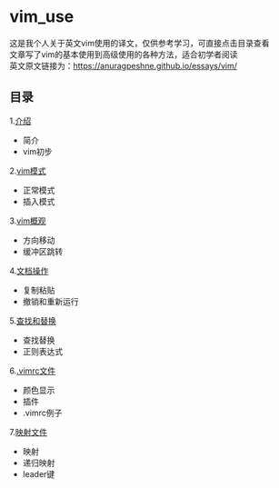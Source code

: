 # vim_use
这是我个人关于英文vim使用的译文，仅供参考学习，可直接点击目录查看<br>
文章写了vim的基本使用到高级使用的各种方法，适合初学者阅读<br>
英文原文链接为：https://anuragpeshne.github.io/essays/vim/<br>
## 目录
1.[介绍](https://github.com/qinchao0525/vim_use/blob/master/%E7%AC%AC%E4%B8%80%E7%AB%A0_vim%E4%BB%8B%E7%BB%8D/introduction.md)<br>
* 简介
* vim初步<br>

2.[vim模式](https://github.com/qinchao0525/vim_use/blob/master/%E7%AC%AC%E4%BA%8C%E7%AB%A0_vim%E6%A8%A1%E5%BC%8F/mode.md)<br>
* 正常模式
* 插入模式

3.[vim概观](https://github.com/qinchao0525/vim_use/blob/master/%E7%AC%AC%E4%B8%89%E7%AB%A0_vim%E6%A6%82%E8%A7%82/Vim%E6%A6%82%E8%A7%82.md)<br>
* 方向移动
* 缓冲区跳转

4.[文档操作](https://github.com/qinchao0525/vim_use/blob/master/%E7%AC%AC%E5%9B%9B%E7%AB%A0_%E6%96%87%E6%9C%AC%E6%93%8D%E4%BD%9C/%E6%96%87%E6%9C%AC%E6%93%8D%E4%BD%9C.md)<br>
* 复制粘贴
* 撤销和重新运行

5.[查找和替换](https://github.com/qinchao0525/vim_use/blob/master/%E7%AC%AC%E4%BA%94%E7%AB%A0%20%E6%9F%A5%E6%89%BE/%E6%9F%A5%E6%89%BE.md)<br>
* 查找替换
* 正则表达式

6.[.vimrc文件](https://github.com/qinchao0525/vim_use/blob/master/%E7%AC%AC%E5%85%AD%E7%AB%A0_.vimrc/.vimrc.md)<br>
* 颜色显示
* 插件
* .vimrc例子

7.[映射文件](https://github.com/qinchao0525/vim_use/blob/master/%E7%AC%AC%E4%B8%83%E7%AB%A0_%E5%AE%9A%E5%88%B6%E5%8C%96%E6%98%A0%E5%B0%84%E9%94%AEmap/map.md)
* 映射
* 递归映射
* leader键
